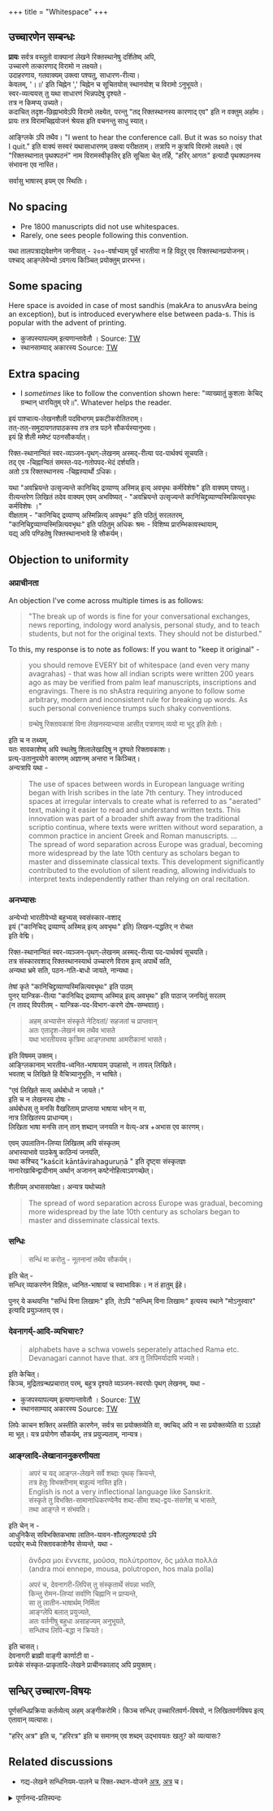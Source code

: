 +++
title = "Whitespace"
+++

## उच्चारणेन सम्बन्धः
**प्रायः** सर्वत्र वस्तुतो वाक्यानां लेखने रिक्तस्थानेषु दर्शितेष्व् अपि,  
उच्चारणे तत्कारणाद् विरामो न लक्ष्यते।  
उदाहरणाय, गतवाक्यम् उक्त्वा पश्यतु, साधारण-रीत्या।  
केवलम्, '।॥' इति चिह्नेन ',' चिह्नेन च सूचितयोस् स्थानयोश् च विरामो ऽनुभूयते।  
स्वर-व्यत्ययस् तु यथा साधारणं भिन्नपदेषु दृश्यते -  
तत्र न किमप्य् उच्यते।  
कदाचित् तदृश-छिह्नाभावेऽपि विरामो लक्ष्येत, परन्तु "तद् रिक्तस्थानस्य कारणाद् एव" इति न वक्तुम् अर्हामः। प्रायः तत्र विरामचिह्नयोजनं श्रेयस इति वचनन्तु साधु स्यात्।

आङ्ग्लिके ऽपि तथैव। "I went to hear the conference call. But it was so noisy that I quit." इति वाक्यं सस्वरं यथासाधारणम् उक्त्वा परीक्षताम्। तत्रापि न कुत्रापि विरामो लक्ष्यते। एवं "रिक्तस्थानात् पृथक्पठनं" नाम विरामस्वीकृतिर् इति सूचिता चेत् तर्हि, "हरिर् आगतः" इत्यादौ पृथक्पठनस्य संभावना एव नास्ति।

सर्वासु भाषास्व् इयम् एव स्थितिः।

## No spacing
- Pre 1800 manuscripts did not use whitespaces.
- Rarely, one sees people following this convention.

यथा तालपत्राद्यवेक्षणेन जानीयात् - २००-वर्षाभ्याम् पूर्वं भारतीया न हि विदुर् एव रिक्तस्थानप्रयोजनम्। पश्चाद् आङ्ग्लेयेभ्यो ऽवगत्य किञ्चित् प्रयोक्तुम् प्रारभन्त।

## Some spacing
Here space is avoided in case of most sandhis (makAra to anusvAra being an exception), but is introduced everywhere else between pada-s.  This is popular with the advent of printing.

- कुजपस्यापल्यम्‌ इत्यणान्तावेतौ । Source: [TW](https://archive.org/details/fragmentary-kashika-chowkhamba/page/n285/mode/2up) 
- स्थानसाम्याद्‌ अकारस्य Source: [TW](https://archive.org/details/dKcl_laghu-kashika-dr.-jayadatt-upreti-vol.-01/page/n27/mode/1up)


## Extra spacing
- I _sometimes_ like to follow the convention shown here: "व्याख्यातुं कुशलाः केचिद् ग्रन्थान् धारयितुम् परे॥". Whatever helps the reader.

इयं पाश्चात्य-लेखनशैली पदविभागम् प्रकटीकरोतितराम्।  
तत्-तत्-समुदायगतपाठकस्य तत्र तत्र पठने सौकर्यस्यानुभवः।  
इयं हि शैली ममेष्टं पठनसौकर्यात्।

रिक्त-स्थानान्वितं स्वर-व्यञ्जन-पृथग्-लेखनम् अस्मद्-रीत्या पद-पार्थक्यं सूचयति।  
तद् एव -चिह्नान्वितं समस्त-पद-गतोपपद-भेदं दर्शयति।  
अतो ऽत्र रिक्तस्थानस्य -चिह्नस्यार्थो ऽधिकः। 

यथा "अवभ्रियन्ते उत्सृज्यन्ते कानिचिद् द्रव्याण्य् अस्मिन्न् इत्य् अवभृथः कर्मविशेषः" इति वाक्यम् पश्यतु।  
रीत्यन्तरेण लिखितं तदेव वाक्यम् एवम् अभविष्यत् - "अवभ्रियन्ते उत्सृज्यन्ते कानिचिद्द्रव्याण्यस्मिन्नित्यवभृथः कर्मविशेषः ।"  
वीक्षताम् - "कानिचिद् द्रव्याण्य् अस्मिन्नित्य् अवभृथः" इति पठितुं सरलतरम्,  
"कानिचिद्द्रव्याण्यस्मिन्नित्यवभृथः" इति पठितुम् अधिकः श्रमः - विशिष्य प्रारम्भिकावस्थायाम्,  
यद्य् अपि पण्डितेषु रिक्तस्थानाभावे हि सौकर्यम्।

## Objection to uniformity
### अप्राचीनता
An objection I've come across multiple times is as follows:

> "The break up of words is fine for your conversational exchanges, news reporting, indology word analysis, personal study, and to teach students, but not for the original texts. They should not be disturbed."

To this, my response is to note as follows: If you want to "keep it original" -

> you should remove EVERY bit of whitespace (and even very many avagrahas) - that was how all indian scripts were written 200 years ago as may be verified from palm leaf manuscripts, inscriptions and engravings. There is no shAstra requiring anyone to follow some arbitrary, modern and inconsistent rule for breaking up words. As such personal convenience trumps such shaky conventions.

> ग्रन्थेषु रिक्तावकाशं विना लेखनस्याभ्यास आसीत् पत्राणाम् व्ययो मा भूद् इति हेतोः।

इति च न तथ्यम्,  
यतः सावकाशेष्व् अपि स्थलेषु शिलालेखादिषु न दृश्यते रिक्तावकाशः।  
प्रत्य्-उतानुपयोगे कारणम् अज्ञानम् अन्तरा न किञ्चित्।  
अन्यत्रापि यथा -

> The use of spaces between words in European language writing began with Irish scribes in the late 7th century. They introduced spaces at irregular intervals to create what is referred to as "aerated" text, making it easier to read and understand written texts.  This innovation was part of a broader shift away from the traditional scriptio continua, where texts were written without word separation, a common practice in ancient Greek and Roman manuscripts. …   
> The spread of word separation across Europe was gradual, becoming more widespread by the late 10th century as scholars began to master and disseminate classical texts. This development significantly contributed to the evolution of silent reading, allowing individuals to interpret texts independently rather than relying on oral recitation.

### अनभ्यासः
अन्येभ्यो भारतीयेभ्यो बहुभ्यस् स्वसंस्कार-वशाद्  
इयं ("कानिचिद् द्रव्याण्य् अस्मिन्न् इत्य् अवभृथः" इति) लिखन-पद्धतिर् न रोचत  
इति वेद्मि।  

रिक्त-स्थानान्वितं स्वर-व्यञ्जन-पृथग्-लेखनम् अस्मद्-रीत्या पद-पार्थक्यं सूचयति।  
तत्र संस्कारवशाद् रिक्तस्थानस्यार्थ उच्चारणे विराम इत्य् अपार्थे सति,  
अन्यथा भ्रमे सति, पठन-गति-बाधो जायते, नान्यथा।

तेषां कृते "कानिचिद्द्रव्याण्यस्मिन्नित्यवभृथः" इति पाठम्  
पुनर् यान्त्रिक-रीत्या "कानिचिद् द्रव्याण्य् अस्मिन्न् इत्य् अवभृथः" इति पाठाज् जनयितुं सरलम्  
(न तावद् विपरीतम् - यान्त्रिक-पद-विभाग-करणे दोष-सम्भवात्)।

> अहम् अभ्यासेन संस्कृते नेटिवतां/ सहजतां च प्राप्तवान्  
अतः एतादृश-लेखनं मम तथैव भासते  
यथा भारतीयस्य कृत्रिमा आङ्ग्लभाषा आमरीकानां भासते।

इति विषमम् उक्तम्।  
आङ्ग्लिकानाम् भारतीय-ध्वनित-भाषायाम् उपहासो, न तावल् लिखिते।  
भवतश् च लिखिते हि वैचित्र्यानुभूतिः, न भाषिते।

"एवं लिखिते सत्य् अर्थबोधो न जायते।"  
इति च न लेखनस्य दोषः -  
अर्थबोधस् तु मनसि वैखरिताम् प्राप्ताया भाषाया भवेन् न वा,  
नात्र लिखितस्य प्राधान्यम्।  
लिखिता भाषा मनसि तान् तान् शब्दान् जनयति न वेत्य्-अत्र  +अभास एव कारणम्।

एवम् उपलातिन-लिप्या लिखितम् अपि संस्कृतम्  
अभास्याभावे पाठकेषु काठिन्यं जनयति,  
यथा कश्चिद् "kaścit kāntāvirahaguruṇā " इति दृष्ट्वा संस्कृतज्ञः  
नानारेखाबिन्द्वादीनाम् अर्थान् अजानन् कष्टेनोहित्वाऽवगच्छेत्। 

शैलीयम् अभाससापेक्षा। अन्यत्र यथोच्यते

> The spread of word separation across Europe was gradual, becoming more widespread by the late 10th century as scholars began to master and disseminate classical texts.

### सन्धिः
> सन्धिं मा करोतु - नूतनानां तथैव सौकर्यम्। 

इति चेत् -  
सन्धिर् व्याकरणेन विहितः, ध्वनित-भाषायां च स्वाभाविकः। न तं हातुम् ईहे।

पुनर् ये कथयन्ति "सन्धिं विना लिखामः" इति, तेऽपि "सन्धिम् विना लिखामः" इत्यस्य स्थाने "मोऽनुस्वार" इत्यादि प्रयुञ्जतय् एव।

### देवनागर्य्-आदि-व्यभिचारः?
> alphabets have ə schwa vowels seperately attached
Ramə etc.  
> Devanagari cannot have that. अत्र तु लिपिमर्यादापि भज्यते।  

इति केचित्।  
किञ्च, मुद्रितग्रन्थप्रचारात् परम्, बहुत्र दृश्यते व्यञ्जन-स्वरयोः पृथग् लेखनम्, यथा -

- कुजपस्यापल्यम्‌ इत्यणान्तावेतौ । Source: [TW](https://archive.org/details/fragmentary-kashika-chowkhamba/page/n285/mode/2up)
- स्थानसाम्याद्‌ अकारस्य Source: [TW](https://archive.org/details/dKcl_laghu-kashika-dr.-jayadatt-upreti-vol.-01/page/n27/mode/1up)


लिपेः काचन शक्तिर् अस्तीति कारणेन, सर्वत्र सा प्रयोक्तव्येति वा, क्वचिद् अपि न सा प्रयोक्तव्येति वा ऽऽग्रहो मा भूत्।
यत्र प्रयोगेण सौकर्यम्, तत्र प्रयुज्यताम्, नान्यत्र।  


### आङ्ग्लादि-लेखानाननुकरणीयता 
> अपरं च यद् आङ्ग्ल-लेखने सर्वे शब्दाः पृथक् क्रियन्ते,  
तत्र हेतुः विभक्तीनाम् बाहुल्यं नास्ति इति।  
English is not a very inflectional language like Sanskrit.  
संस्कृते तु विभक्ति-सामानाधिकरण्येनैव शब्द-सीमा शब्द-द्वय-संसर्गश् च भासते,  
तथा आङ्ग्ले न संभवति।

इति चेन् न -  
आधुनिकैस् सविभक्तिकभाषा लातिन-यावन-शौलपुरुषादयो ऽपि  
पदयोर् मध्ये रिक्तावकाशेनैव सेव्यन्ते, यथा - 

> ἄνδρα μοι ἔννεπε, μοῦσα, πολύτροπον, ὃς μάλα πολλὰ  
> (andra moi ennepe, mousa, polutropon, hos mala polla)


> अपरं च, देवनागरी-लिपिस् तु संस्कृतार्थे संपन्ना भवति,  
किन्तु रोमन-लिप्यां सर्वाणि चिह्नानि न प्राप्यन्ते,  
सा तु लातीन-भाषार्थम् निर्मिता  
आङ्ग्लेपि बलात् प्रयुज्यते,  
अतः वर्तनीषु बहुधा असाहज्यम् अनुभूयते,  
सन्धिश्च लिपि-बद्धा न क्रियते।

इति चासत्।  
देवनागरी ब्राह्मी वाङ्गी कार्णाटी वा -  
प्रत्येकं संस्कृत-प्राकृतादि-लेखने प्राचीनकालाद् अपि प्रयुक्तम्।  


## सन्धिर् उच्चारण-विषयः

पूर्णसन्धिप्रक्रिया कर्तव्येत्य् अहम् अङ्गीकरोमि।
किञ्च सन्धिर् उच्चारितवर्ण-विषयो, न लिखितवर्णविषय इत्य् एतावान् व्यत्यासः।

"हरिर् अत्र" इति च, "हरिरत्र" इति च समानम् एव शब्दम् उद्भावयतः खलु? को व्यत्यासः?

## Related discussions
- गद्य-लेखने सन्धिनियम-पालने च रिक्त-स्थान-योजने [अत्र](https://groups.google.com/d/msg/padyadhaaraa/ZY406Vm81I4/bfTFd1omfJUJ), [अत्र](https://groups.google.com/d/msg/bvparishat/69maR5wwmKw/6Fcm5fL2BgAJ) च। 

<details><summary>पूर्णानन्द-प्रतिस्पन्दः</summary>

> भवतः यदि पठनसौलभ्यं लक्ष्यं  
तर्हि तत्तु न जायते  
यतो मत्सदृशा बहवो जना एवं भवते उक्तवन्तः।  
मयापि काठिन्यम् अनुभूयते।  
मया बहुलपनेनालं।  
जनानाम् अनुभवो ऽत्र प्रमाणम्।  
गतिर् अवरुध्यते, यथालिखितं पठामि चेत्,  
सन्धयो यत्र कृतास्  
तत्र झटिति पठित्वा सद्यो बोधो भवतीत्य् अनुभवः प्रमाणम्।  
भवतो निर्णयो बलीयानिति नाधिकं ब्रवीमि।

> ये तु आमरीक-जनाः  
तेषाम् आङ्ग्लं तु नः एवं प्रतीयते  
यत् सर्वम् अस्पष्टम् अस्ति,  
शब्दाः परस्परं युक्ताः,  
सर्वेषां शब्दानां सीमाः आद्यन्तरूपाः पृथक्त्वेन न भासन्ते।  

नैवम् - स्वरज्ञाने सति, प्रतिपदम् एक एव व्याघातभाक् स्वर इति कारणेन व्यत्यासो ज्ञायते।  
तच्चाभ्यासेन सम्भवतीति। 

> आङ्ग्लस्य ये जात-भाषिणः  
ते अस्मान् उपहसन्ति,  
तेभ्योऽस्माकं भाषणं कृत्रिमं भासते।

अत्र सन्ध्य्-अभावः कारणं न,  
अपि तूच्चारण-व्यत्यासः, विशिष्य पद-स्वरेषु (accents), w-v-भेदादौ च। 
नूनम्, वयम् अपि 

> He'll come on the 'morrow

इति लिखामो ब्रूमश् च ।
</details>
